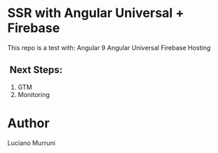 # SSR with Angular Universal + Firebase
This repo is a test with:
Angular 9
Angular Universal
Firebase Hosting



##  Next Steps:
1. GTM
1. Monitoring

# Author

Luciano Murruni
